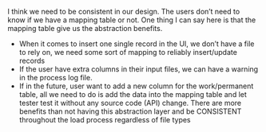 I think we need to be consistent in our design.  The users don’t need to know if we have a mapping table or not.  One thing I can say here is that the mapping table give us the abstraction benefits.  
-	When it comes to insert one single record in the UI, we don’t have a file to rely on, we need some sort of mapping to reliably insert/update records
-	If the user have extra columns in their input files, we can have a warning in the process log file.  
-	If in the future, user want to add a new column for the work/permanent table, all we need to do is add the data into the mapping table and let tester test it without any source code (API) change.
There are more benefits than not having this abstraction layer and be CONSISTENT throughout the load process regardless of file types
